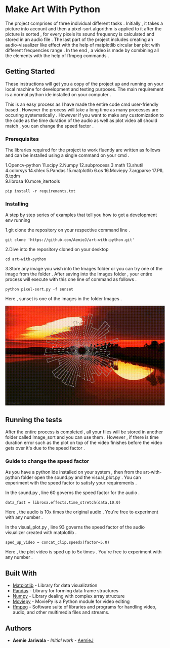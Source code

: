 # Make Art With Python

The project comprises of three individual different tasks . Initially , it takes a picture into account and then a pixel-sort algorithm is applied to it after the picture is sorted , for every pixels its sound frequency is calculated and stored in an audio file . The last part of the project includes creating an audio-visualizer like effect with the help of matplotlib circular bar plot with different frequencies range . In the end , a video is made by combining all the elements with the help of ffmpeg commands . 

## Getting Started

These instructions will get you a copy of the project up and running on your local machine for development and testing purposes. The main requirement is a normal python ide installed on your computer .  

This is an easy process as I have made the entire code cmd user-friendly based . However the process will take a long time as many processes are occuring systematically . However if you want to make any customization to the code as the time duration of the audio as well as plot video all should match , you can change the speed factor . 

### Prerequisites

The libraries required for the project to work fluently are written as follows and  can be installed using a single command on your cmd . 

1.Opencv-python         11.scipy
2.Numpy                 12.subprocess 
3.math                  13.shutil
4.colorsys              14.shlex
5.Pandas                15.matplotlib
6.os                    16.Moviepy
7.argparse              17.PIL
8.tqdm                  
9.librosa 
10.more_itertools 

```
pip install -r requirements.txt
```

### Installing

A step by step series of examples that tell you how to get a development env running

1.git clone the repository on your respective command line . 

```
git clone 'https://github.com/AemieJ/art-with-python.git'
```

2.Dive into the repository cloned on your desktop

```
cd art-with-python
```

3.Store any image you wish into the Images folder or you can try one of the image from the folder . After saving into the Images folder , your entire process will execute with this one line of command as follows . 

```
python pixel-sort.py -f sunset 
```
Here , sunset is one of the images in the folder Images . 

![Sample output of sunset.jpg](Sample/sunset.gif)

## Running the tests

After the entire process is completed , all your files will be stored in another folder called Image_sort and you can use them . However , if there is time duration error such as the plot on top of the video finishes before the video gets over it's due to the speed factor . 

### Guide to change the speed factor

As you have a python ide installed on your system , then from the art-with-python folder open the sound.py and the visual_plot.py . You can experiment with the speed factor to satisfy your requirements . 

In the sound.py , line 60 governs the speed factor for the audio .  
```
data_fast = librosa.effects.time_stretch(data,10.0)
```
Here , the audio is 10x times the original audio . You're free to experiment with any number . 

In the visual_plot.py , line 93 governs the speed factor of the audio visualizer created with matplotlib . 
```
sped_up_video = concat_clip.speedx(factor=5.0)
```
Here , the plot video is sped up to 5x times . You're free to experiment with any number . 

## Built With

* [Matplotlib](https://github.com/matplotlib/matplotlib) - Library for data visualization
* [Pandas](https://pandas.pydata.org/) - Library for forming data frame structures
* [Numpy](https://www.numpy.org/) - Library dealing with complex array structure
* [Moviepy](https://zulko.github.io/moviepy/) - MoviePy is a Python module for video editing
* [ffmpeg](https://ffmpeg.org/ffmpeg.html) - Software suite of libraries and programs for handling video, audio, and other multimedia files and streams.


## Authors

* **Aemie Jariwala** - *Initial work* - [AemieJ](https://github.com/AemieJ)



